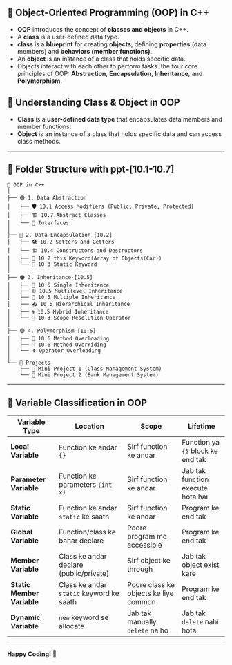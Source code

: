 ## 📱 Object-Oriented Programming (OOP) in C++

- **OOP** introduces the concept of **classes and objects** in C++.
- A **class** is a user-defined data type.
-  **class** is a **blueprint** for creating **objects**, defining **properties** (data members) and **behaviors (member functions)**.
- An **object** is an instance of a class that holds specific data.
- Objects interact with each other to perform tasks.
the four core principles of OOP: **Abstraction**, **Encapsulation**, **Inheritance**, and **Polymorphism**.


## 🌟 **Understanding Class & Object in OOP**

- **Class** is a **user-defined data type** that encapsulates data members and member functions.
- **Object** is an instance of a class that holds specific data and can access class methods.





---

## 📌 **Folder Structure with ppt-[10.1-10.7]**

```
📘 OOP in C++
│
├── 🟢 1. Data Abstraction
│   ├── 🛡️ 10.1 Access Modifiers (Public, Private, Protected)
│   ├── 🏗️ 10.7 Abstract Classes
│   └── 🔗 Interfaces
│
├── 🔵 2. Data Encapsulation-[10.2]
│   ├── 🛠️ 10.2 Setters and Getters
│   ├── 🏗️ 10.4 Constructors and Destructors
│   ├── 🧱 10.2 this Keyword(Array of Objects(Car))
│   └── 📌 10.3 Static Keyword
│
├── 🟠 3. Inheritance-[10.5]
│   ├── 🧬 10.5 Single Inheritance
│   ├── 🌐 10.5 Multilevel Inheritance
│   ├── 🔗 10.5 Multiple Inheritance
│   ├── 📤 10.5 Hierarchical Inheritance
│   ├── 🌀 10.5 Hybrid Inheritance
│   └── 🔎 10.3 Scope Resolution Operator
│
├── 🟣 4. Polymorphism-[10.6]
│   ├── 🔄 10.6 Method Overloading
│   ├── 🔁 10.6 Method Overriding
│   └── ➕ Operator Overloading
│
└── 🚀 Projects
    ├── 🏫 Mini Project 1 (Class Management System)
    └── 🏦 Mini Project 2 (Bank Management System)
```

---
## 🌟 **Variable Classification in OOP**

| **Variable Type**          | **Location**                             | **Scope**                             | **Lifetime**                      |
| -------------------------- | ---------------------------------------- | ------------------------------------- | --------------------------------- |
| **Local Variable**         | Function ke andar `{}`                   | Sirf function ke andar                | Function ya `{}` block ke end tak |
| **Parameter Variable**     | Function ke parameters `(int x)`         | Sirf function ke andar                | Jab tak function execute hota hai |
| **Static Variable**        | Function ke andar `static` ke saath      | Sirf function ke andar                | Program ke end tak                |
| **Global Variable**        | Function/class ke bahar declare          | Poore program me accessible           | Program ke end tak                |
| **Member Variable**        | Class ke andar declare (public/private)  | Sirf object ke through                | Jab tak object exist kare         |
| **Static Member Variable** | Class ke andar `static` keyword ke saath | Poore class ke objects ke liye common | Program ke end tak                |
| **Dynamic Variable**       | `new` keyword se allocate                | Jab tak manually `delete` na ho       | Jab tak `delete` nahi hota        |

---


**Happy Coding! 🚀**
